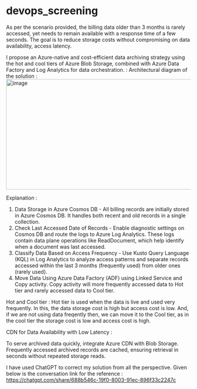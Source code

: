 # devops_screening

As per the scenario provided, the billing data older than 3 months is rarely accessed, yet needs to remain available with a response time of a few seconds. The goal is to reduce storage costs without compromising on data availability, access latency.

I propose an Azure-native and cost-efficient data archiving strategy using the hot and cool tiers of Azure Blob Storage, combined with Azure Data Factory and Log Analytics for data orchestration. :
Architectural diagram of the solution :
<img width="700" height="300" alt="image" src="https://github.com/user-attachments/assets/dceb55f6-9ca9-415d-9d1b-4116957fd3b6" />

Explanation :
1. Data Storage in Azure Cosmos DB - All billing records are initially stored in Azure Cosmos DB. It handles both recent and old records in a single collection.
2. Check Last Accessed Date of Records - Enable diagnostic settings on Cosmos DB and route the logs to Azure Log Analytics. These logs contain data plane operations like ReadDocument, which help identify when a document was last accessed.
3. Classify Data Based on Access Frequency - Use Kusto Query Language (KQL) in Log Analytics to analyze access patterns and separate records accessed within the last 3 months (frequently used) from older ones (rarely used).
4. Move Data Using Azure Data Factory (ADF) using Linked Service and Copy activity. Copy activity will more frequently accessed data to Hot tier and rarely accessed data to Cool tier.

Hot and Cool tier :
Hot tier is used when the data is live and used very frequently. In this, the data storage cost is high but access cost is low.
And, if we are not using data freqently then, we can move it to the Cool tier, as in the cool tier the storage cost is low and access cost is high.

CDN for Data Availability with Low Latency :

To serve archived data quickly, integrate Azure CDN with Blob Storage. Frequently accessed archived records are cached, ensuring retrieval in seconds without repeated storage reads.

I have used ChatGPT to correct my solution from all the perspective. Given below is the conversation link for the reference :
https://chatgpt.com/share/688b546c-19f0-8003-91ec-896f33c2247c


